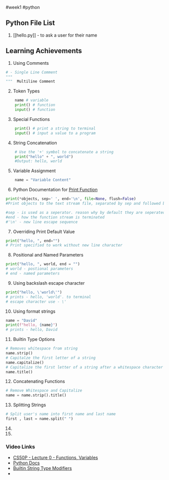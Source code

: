 #week1 #python 
## Python File List

1. [[hello.py]] - to ask a user for their name


## Learning Achievements

1. Using Comments

``` python
# - Single Line Comment
"""
"""  Multiline Comment
```

2. Token Types

``` python
	name # variable 
	print() # function 
	input() # function
```
3.  Special Functions 

``` python
	print() # print a string to terminal 
	input() # input a value to a program
```

4.  String Concatenation

``` python
	# Use the '+' symbol to concatenate a string 
	print("hello" + ", world")
	#Output: hello, world
```

5. Variable Assignment 

``` python
	name = "Variable Content"
```

6.  Python Documentation for [Print Function](https://docs.python.org/3/library/functions.html#print)

``` python
print(*objects, sep=' ', end='\n', file=None, flush=False)
#Print objects to the text stream file, separated by sep and followed by end. sep, end, file, and flush, if present, must be given as keyword arguments.

#sep - is used as a seperator. reason why by default they are seperated by a single space 
#end - how the function stream is terminated
#'\n' - new line escape sequence
```

7.  Overriding Print Default Value
```python 
print("hello, ", end="")
# Print specified to work without new line character
```

8. Positional and Named Parameters
```python 
print("hello, ", world, end = "")
# world - postional parameters
# end - named parameters
```
9.  Using backslash escape character
```python 
print("hello, \'world\'")
# prints - hello, 'world'. to terminal 
# escape character use - \'
```
10.  Using format strings 
```python
name = "David"
print(f"hello, {name}")
# prints - hello, David
```

11.  Builtin Type Options
```python 
# Removes whitespace from string 
name.strip()
# Capitalze the first letter of a string 
name.capitalize()
# Capitalize the first letter of a string after a whitespace character 
name.title()
```
	
12.  Concatenating Functions 
```python 
# Remove Whitespace and Capitalize 
name = name.strip().title()
```
13.  Splitting Strings
```python
# Split user's name into first name and last name 
first , last = name.split(" ")

```
14. 
15. 


### Video Links
- [CS50P - Lecture 0 - Functions, Variables](https://www.youtube.com/watch?v=JP7ITIXGpHk&t=842s)
- [Python Docs](https://docs.python.org)
- [Builtin String Type Modifiers](https://docs.python.org/3/library/stdtypes.html#string-methods)
- 

